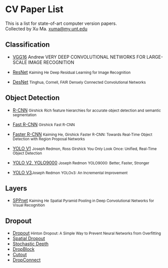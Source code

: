 # CV Paper List
This is a list for state-of-art computer version papers.<br>
Collected by Xu Ma.  <xuma@my.unt.edu>


## Classification
 + [VGG16](https://arxiv.org/pdf/1409.1556.pdf "VGG16") Andrew
	VERY DEEP CONVOLUTIONAL NETWORKS FOR LARGE-SCALE IMAGE RECOGNITION
	
 + [ResNet](https://arxiv.org/pdf/1512.03385.pdf) <small>Kaiming He</small>
 <small>Deep Residual Learning for Image Recognition</small>
 + [DesNet](https://arxiv.org/pdf/1608.06993.pdf) <small>Tinghua, Cornell, FAIR</small>
 <small>Densely Connected Convolutional Networks</small>
 
## Object Detection
 + [R-CNN](https://arxiv.org/pdf/1311.2524.pdf) <small>Girshick</small>
 <small>Rich feature hierarchies for accurate object detection and semantic segmentation</small>
 + [Fast R-CNN](https://arxiv.org/pdf/1504.08083.pdf) <small>Girshick</small>
 <small>Fast R-CNN</small>
 + [Faster R-CNN](https://arxiv.org/pdf/1506.01497.pdf) <small>Kaiming He, Girshick</small>
 <small>Faster R-CNN: Towards Real-Time Object Detection with Region Proposal Networks</small>


+ [YOLO V1](https://arxiv.org/pdf/1506.02640.pdf) <small>Joseph Redmon, Ross Girshick</small>
 <small>You Only Look Once: Unified, Real-Time Object Detection</small>
+ [YOLO V2, YOLO9000](https://arxiv.org/pdf/1612.08242.pdf) <small>Joseph Redmon</small>
<small>YOLO9000: Better, Faster, Stronger</small>
+ [YOLO V3](https://arxiv.org/pdf/1804.02767.pdf)<small>Joseph Redmon</small>
<small>YOLOv3: An Incremental Improvement</small>

## Layers
+ [SPPnet](https://arxiv.org/pdf/1406.4729.pdf) <small>Kaiming He</small>
<small>Spatial Pyramid Pooling in Deep Convolutional Networks for Visual Recognition</small>

## Dropout
+ [Dropout](http://jmlr.org/papers/volume15/srivastava14a/srivastava14a.pdf) <small>Hinton</small>
<small>Dropout: A Simple Way to Prevent Neural Networks from Overfitting</small>
+ [Spatial Dropout]()
+ [Stochastic Depth]()
+ [DropBlock]()
+ [Cutout]()
+ [DropConnect]()
